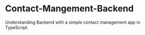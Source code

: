 # Contact-Mangement-Backend
 Understanding Backend with a simple contact management app in TypeScript.
